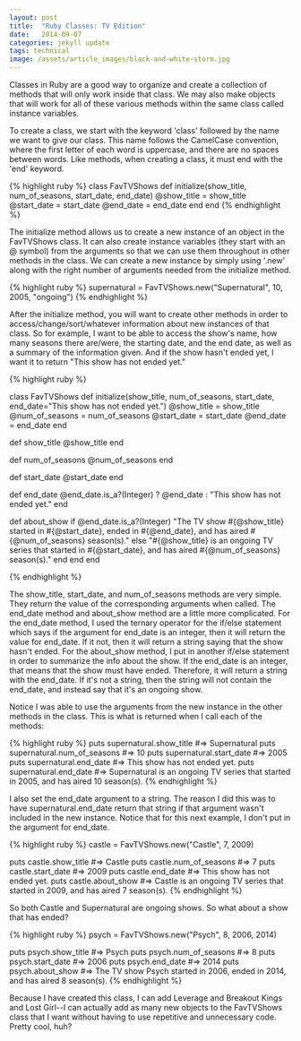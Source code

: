 ```yaml
---
layout: post
title:  "Ruby Classes: TV Edition"
date:   2014-09-07
categories: jekyll update
tags: technical
image: /assets/article_images/black-and-white-storm.jpg
---
```


Classes in Ruby are a good way to organize and create a collection of methods that will only work inside that class.  We may also make objects that will work for all of these various methods within the same class called instance variables.

To create a class, we start with the keyword 'class' followed by the name we want to give our class.  This name follows the CamelCase convention, where the first letter of each word is uppercase, and there are no spaces between words.  Like methods, when creating a class, it must end with the 'end' keyword.

{% highlight ruby %}
  class FavTVShows
    def initialize(show_title, num_of_seasons, start_date, end_date)
      @show_title = show_title
      @start_date = start_date
      @end_date = end_date
    end
  end
{% endhighlight %}

The initialize method allows us to create a new instance of an object in the FavTVShows class.  It can also create instance variables (they start with an @ symbol) from the arguments so that we can use them throughout in other methods in the class.  We can create a new instance by simply using '.new' along with the right number of arguments needed from the initialize method.

{% highlight ruby %}
  supernatural = FavTVShows.new("Supernatural", 10, 2005, "ongoing")
{% endhighlight %}

After the initialize method, you will want to create other methods in order to access/change/sort/whatever information about new instances of that class.  So for example, I want to be able to access the show's name, how many seasons there are/were, the starting date, and the end date, as well as a summary of the information given.  And if the show hasn't ended yet, I want it to return "This show has not ended yet."

{% highlight ruby %}

class FavTVShows
  def initialize(show_title, num_of_seasons, start_date, end_date="This show has not ended
  yet.")
    @show_title = show_title
    @num_of_seasons = num_of_seasons
    @start_date = start_date
    @end_date = end_date
  end

  def show_title
    @show_title
  end

  def num_of_seasons
    @num_of_seasons
  end

  def start_date
    @start_date
  end

  def end_date
    @end_date.is_a?(Integer) ? @end_date : "This show has not ended yet."
  end

  def about_show
    if @end_date.is_a?(Integer)
      "The TV show #{@show_title} started in #{@start_date}, ended in #{@end_date}, and has
      aired #{@num_of_seasons} season(s)."
    else
      "#{@show_title} is an ongoing TV series that started in #{@start_date}, and has aired
      #{@num_of_seasons} season(s)."
    end
  end
end

{% endhighlight %}

The show\_title, start\_date, and num\_of\_seasons methods are very simple.  They return the value of the corresponding arguments when called.  The end\_date method and about\_show method are a little more complicated.  For the end\_date method, I used the ternary operator for the if/else statement which says if the argument for end\_date is an integer, then it will return the value for end\_date.  If it not, then it will return a string saying that the show hasn't ended.  For the about\_show method, I put in another if/else statement in order to summarize the info about the show.  If the end\_date is an integer, that means that the show must have ended.  Therefore, it will return a string with the end\_date.  If it's not a string, then the string will not contain the end\_date, and instead say that it's an ongoing show.

Notice I was able to use the arguments from the new instance in the other methods in the class. This is what is returned when I call each of the methods:

{% highlight ruby %}
  puts supernatural.show_title
   #=> Supernatural
  puts supernatural.num_of_seasons
   #=> 10
  puts supernatural.start_date
   #=> 2005
  puts supernatural.end_date
   #=> This show has not ended yet.
  puts supernatural.end_date
   #=> Supernatural is an ongoing TV series that started in 2005, and has aired 10 season(s).
{% endhighlight %}

I also set the end\_date argument to a string.  The reason I did this was to have supernatural.end\_date return that string if that argument wasn't included in the new instance. Notice that for this next example, I don't put in the argument for end\_date.

{% highlight ruby %}
  castle = FavTVShows.new("Castle", 7, 2009)

  puts castle.show_title
   #=> Castle
  puts castle.num_of_seasons
   #=> 7
  puts castle.start_date
   #=> 2009
  puts castle.end_date
   #=> This show has not ended yet.
  puts castle.about_show
   #=> Castle is an ongoing TV series that started in 2009, and has aired 7 season(s).
{% endhighlight %}

So both Castle and Supernatural are ongoing shows.  So what about a show that has ended?

{% highlight ruby %}
  psych = FavTVShows.new("Psych", 8, 2006, 2014)

  puts psych.show_title
   #=> Psych
  puts psych.num_of_seasons
   #=> 8
  puts psych.start_date
   #=> 2006
  puts psych.end_date
   #=> 2014
  puts psych.about_show
   #=> The TV show Psych started in 2006, ended in 2014, and has aired 8 season(s).
{% endhighlight %}

Because I have created this class, I can add Leverage and Breakout Kings and Lost Girl--I can actually add as many new objects to the FavTVShows class that I want without having to use repetitive and unnecessary code.  Pretty cool, huh?